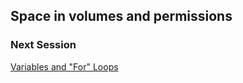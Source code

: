 <h2>Space in volumes and permissions</h2>

<h3>Next Session</h3>

[Variables and "For" Loops](https://biocorecrg.github.io/advanced_linux_2019/var_for)


